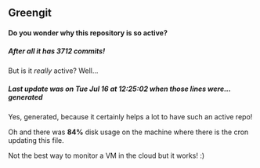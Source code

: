 ## Greengit

#### Do you wonder why this repository is so active?

##### After all it has 3712 commits!

But is it *really* active? Well...

##### Last update was on Tue Jul 16 at 12:25:02 when those lines were... generated

Yes, generated, because it certainly helps a lot to have such an active repo!

Oh and there was **84%** disk usage on the machine
where there is the cron updating this file.

Not the best way to monitor a VM in the cloud but it works! :)

